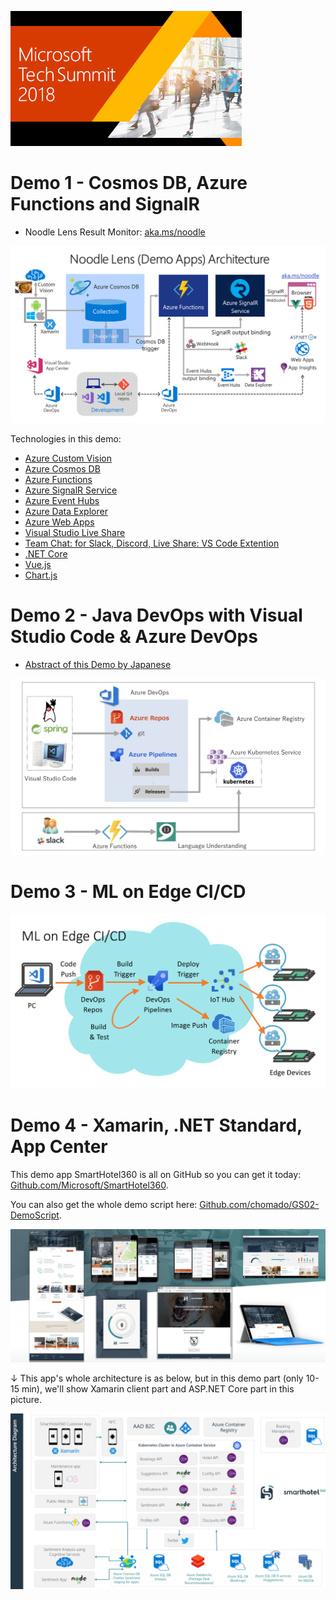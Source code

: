 ![Tech Summit 2018 banner](images/corporate_img_05.jpg)

# Demo 1 - Cosmos DB, Azure Functions and SignalR

* Noodle Lens Result Monitor: [aka.ms/noodle](https://aka.ms/noodle)

![Noodle Lens Architecuture](images/Demo1Arch.png)

Technologies in this demo:
* [Azure Custom Vision](https://azure.microsoft.com/ja-jp/services/cognitive-services/custom-vision-service/)
* [Azure Cosmos DB](https://azure.microsoft.com/ja-jp/services/cosmos-db/)
* [Azure Functions](https://azure.microsoft.com/ja-jp/services/functions/)
* [Azure SignalR Service](https://azure.microsoft.com/ja-jp/services/signalr-service/)
* [Azure Event Hubs](https://azure.microsoft.com/ja-jp/services/event-hubs/)
* [Azure Data Explorer](https://azure.microsoft.com/ja-jp/services/data-explorer/)
* [Azure Web Apps](https://azure.microsoft.com/ja-jp/services/app-service/web/)
* [Visual Studio Live Share](https://visualstudio.microsoft.com/ja/services/live-share/)
* [Team Chat: for Slack, Discord, Live Share: VS Code Extention](https://marketplace.visualstudio.com/items?itemName=karigari.chat)
* [.NET Core](https://dot.net/)
* [Vue.js](https://jp.vuejs.org/index.html)
* [Chart.js](http://www.chartjs.org/)

# Demo 2 - Java DevOps with Visual Studio Code & Azure DevOps

* [Abstract of this Demo by Japanese](./demo2/demo2.md)

![demo2arch](images/Demo2Arch.jpg)

# Demo 3 - ML on Edge CI/CD
![demo3arch](images/Demo3Arch.png)

# Demo 4 - Xamarin, .NET Standard, App Center

This demo app SmartHotel360 is all on GitHub so you can get it today: [Github.com/Microsoft/SmartHotel360](https://github.com/Microsoft/SmartHotel360).

You can also get the whole demo script here: [Github.com/chomado/GS02-DemoScript](https://github.com/chomado/GS02-DemoScript/blob/master/doc.md).

![app](images/SmartHotel360_ReferenceApps.png)

↓ This app's whole architecture is as below, but in this demo part (only 10-15 min), we'll show Xamarin client part and ASP.NET Core part in this picture.

![demo4arch](images/Demo4Arch.png)
